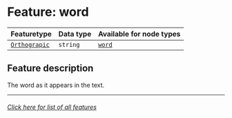 # Feature: word

Featuretype | Data type | Available for node types
---  | --- | --- 
[`Orthograpic`](home.md#Orthograpic-features) | `string`  | [`word`](wordnodefeatures.md#readme)

## Feature description 

The word as it appears in the text.

---
###### [Click here for list of all features](home.md#readme)
